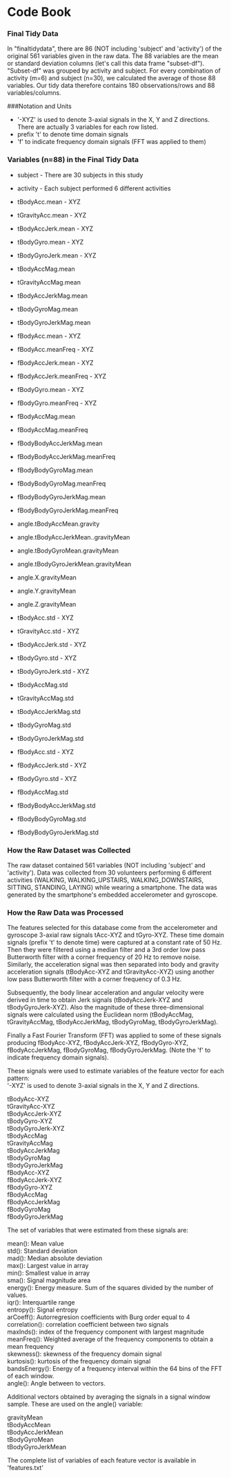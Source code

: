 Code Book 
================


### Final Tidy Data
In "finaltidydata", there are  86 (NOT including 'subject' and 'activity') of the original 561 variables given in the raw data. The 88 variables are the mean or standard deviation columns (let's call this data frame "subset-df"). 
"Subset-df" was grouped by activity and subject. For every combination of activity (m=6) and subject (n=30), we calculated the average of those 88 variables. Our tidy data therefore contains 180 observations/rows and 88 variables/columns. 


###Notation and Units 
* '-XYZ' is used to denote 3-axial signals in the X, Y and Z directions. There are actually 3 variables for each row listed. 
* prefix 't' to denote time domain signals
* 'f' to indicate frequency domain signals (FFT was applied to them) 

### Variables (n=88) in the Final Tidy Data
* subject - There are 30 subjects in this study
* activity - Each subject performed 6 different activities
                          
* tBodyAcc.mean - XYZ                                  
* tGravityAcc.mean - XYZ                               
* tBodyAccJerk.mean - XYZ               
* tBodyGyro.mean - XYZ                            
* tBodyGyroJerk.mean - XYZ           
* tBodyAccMag.mean                
* tGravityAccMag.mean         
* tBodyAccJerkMag.mean            
* tBodyGyroMag.mean         
* tBodyGyroJerkMag.mean           
* fBodyAcc.mean - XYZ                      
* fBodyAcc.meanFreq - XYZ                           
* fBodyAccJerk.mean - XYZ                  
* fBodyAccJerk.meanFreq - XYZ          
* fBodyGyro.mean - XYZ            
* fBodyGyro.meanFreq - XYZ           
* fBodyAccMag.mean               
* fBodyAccMag.meanFreq             
* fBodyBodyAccJerkMag.mean        
* fBodyBodyAccJerkMag.meanFreq      
* fBodyBodyGyroMag.mean     
* fBodyBodyGyroMag.meanFreq        
* fBodyBodyGyroJerkMag.mean  
* fBodyBodyGyroJerkMag.meanFreq     
* angle.tBodyAccMean.gravity     
* angle.tBodyAccJerkMean..gravityMean
* angle.tBodyGyroMean.gravityMean
* angle.tBodyGyroJerkMean.gravityMean
* angle.X.gravityMean         
* angle.Y.gravityMean                
* angle.Z.gravityMean
              
* tBodyAcc.std - XYZ                   
* tGravityAcc.std - XYZ  
* tBodyAccJerk.std - XYZ               
* tBodyGyro.std - XYZ               
* tBodyGyroJerk.std - XYZ               
* tBodyAccMag.std               
* tGravityAccMag.std               
* tBodyAccJerkMag.std           
* tBodyGyroMag.std               
* tBodyGyroJerkMag.std          
* fBodyAcc.std - XYZ                 
* fBodyAccJerk.std - XYZ
* fBodyGyro.std - XYZ              
* fBodyAccMag.std                 
* fBodyBodyAccJerkMag.std          
* fBodyBodyGyroMag.std             
* fBodyBodyGyroJerkMag.std



### How the Raw Dataset was Collected
The raw dataset contained 561 variables (NOT including 'subject' and 'activity'). Data was collected from 30 volunteers performing 6 different activities (WALKING, WALKING_UPSTAIRS, WALKING_DOWNSTAIRS, SITTING, STANDING, LAYING) while wearing a smartphone. The data was generated by the smartphone's embedded accelerometer and gyroscope. 


### How the Raw Data was Processed  
The features selected for this database come from the accelerometer and gyroscope 3-axial raw signals tAcc-XYZ and tGyro-XYZ. These time domain signals (prefix 't' to denote time) were captured at a constant rate of 50 Hz. Then they were filtered using a median filter and a 3rd order low pass Butterworth filter with a corner frequency of 20 Hz to remove noise. Similarly, the acceleration signal was then separated into body and gravity acceleration signals (tBodyAcc-XYZ and tGravityAcc-XYZ) using another low pass Butterworth filter with a corner frequency of 0.3 Hz. 

Subsequently, the body linear acceleration and angular velocity were derived in time to obtain Jerk signals (tBodyAccJerk-XYZ and tBodyGyroJerk-XYZ). Also the magnitude of these three-dimensional signals were calculated using the Euclidean norm (tBodyAccMag, tGravityAccMag, tBodyAccJerkMag, tBodyGyroMag, tBodyGyroJerkMag). 

Finally a Fast Fourier Transform (FFT) was applied to some of these signals producing fBodyAcc-XYZ, fBodyAccJerk-XYZ, fBodyGyro-XYZ, fBodyAccJerkMag, fBodyGyroMag, fBodyGyroJerkMag. (Note the 'f' to indicate frequency domain signals). 

These signals were used to estimate variables of the feature vector for each pattern:  
'-XYZ' is used to denote 3-axial signals in the X, Y and Z directions.

tBodyAcc-XYZ  
tGravityAcc-XYZ  
tBodyAccJerk-XYZ  
tBodyGyro-XYZ   
tBodyGyroJerk-XYZ  
tBodyAccMag  
tGravityAccMag  
tBodyAccJerkMag  
tBodyGyroMag  
tBodyGyroJerkMag  
fBodyAcc-XYZ    
fBodyAccJerk-XYZ  
fBodyGyro-XYZ  
fBodyAccMag  
fBodyAccJerkMag  
fBodyGyroMag  
fBodyGyroJerkMag  

The set of variables that were estimated from these signals are: 

mean(): Mean value   
std(): Standard deviation    
mad(): Median absolute deviation    
max(): Largest value in array   
min(): Smallest value in array   
sma(): Signal magnitude area   
energy(): Energy measure. Sum of the squares divided by the number of values.    
iqr(): Interquartile range   
entropy(): Signal entropy   
arCoeff(): Autorregresion coefficients with Burg order equal to 4   
correlation(): correlation coefficient between two signals   
maxInds(): index of the frequency component with largest magnitude   
meanFreq(): Weighted average of the frequency components to obtain a mean frequency  
skewness(): skewness of the frequency domain signal    
kurtosis(): kurtosis of the frequency domain signal    
bandsEnergy(): Energy of a frequency interval within the 64 bins of the FFT of each window.   
angle(): Angle between to vectors.   

Additional vectors obtained by averaging the signals in a signal window sample. These are used on the angle() variable:

gravityMean  
tBodyAccMean  
tBodyAccJerkMean  
tBodyGyroMean  
tBodyGyroJerkMean  


The complete list of variables of each feature vector is available in 'features.txt'
